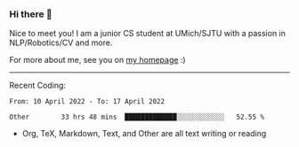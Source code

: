 ### Hi there 👋

Nice to meet you! I am a junior CS student at UMich/SJTU with a passion in NLP/Robotics/CV and more. 

For more about me, see you on [my homepage](https://jiayipan.me) :)

---

Recent Coding:
<!--START_SECTION:waka-->

```text
From: 10 April 2022 - To: 17 April 2022

Other        33 hrs 48 mins  █████████████░░░░░░░░░░░░   52.55 %
```

<!--END_SECTION:waka-->
- Org, TeX, Markdown, Text, and Other are all text writing or reading
